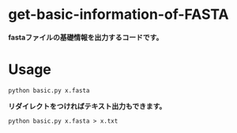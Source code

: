 # get-basic-information-of-FASTA
**fastaファイルの基礎情報を出力するコードです。**

# Usage
```
python basic.py x.fasta
```
**リダイレクトをつければテキスト出力もできます。**

```
python basic.py x.fasta > x.txt
```
